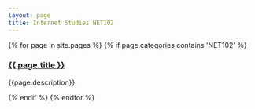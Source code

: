 ```yaml
---
layout: page
title: Internet Studies NET102
---
```


{% for page in site.pages %}
{% if page.categories contains 'NET102' %}
<div class="item">
<h3><a href="/uni/{{ page.url }}">
{{ page.title }}
</a></h3>

<p>{{page.description}}</p>  
 </div>

{% endif %}
{% endfor %}
